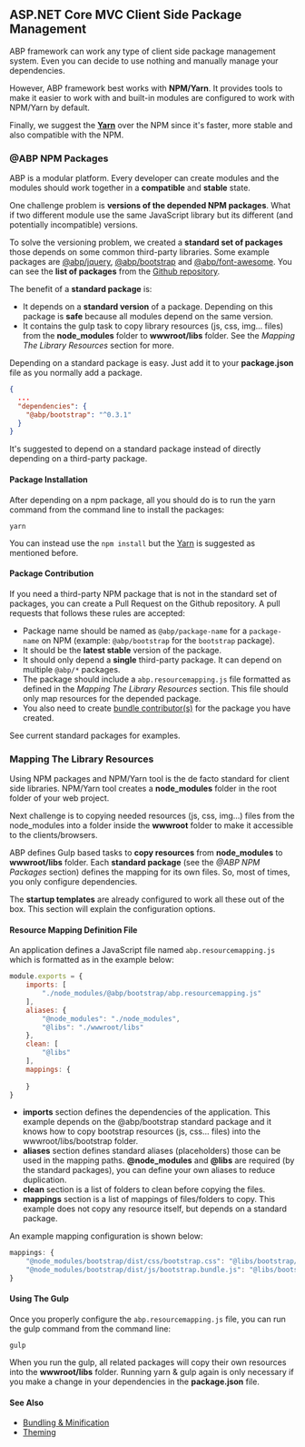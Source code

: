 ## ASP.NET Core MVC Client Side Package Management

ABP framework can work any type of client side package management system. Even you can decide to use nothing and manually manage your dependencies.

However, ABP framework best works with **NPM/Yarn**. It provides tools to make it easier to work with and built-in modules are configured to work with NPM/Yarn by default.

Finally, we suggest the [**Yarn**](https://yarnpkg.com/) over the NPM since it's faster, more stable and also compatible with the NPM.

### @ABP NPM Packages

ABP is a modular platform. Every developer can create modules and the modules should work together in a **compatible** and **stable** state.

One challenge problem is **versions of the depended NPM packages**. What if two different module use the same JavaScript library but its different (and potentially incompatible) versions.

To solve the versioning problem, we created a **standard set of packages** those depends on some common third-party libraries. Some example packages are [@abp/jquery](https://www.npmjs.com/package/@abp/jquery), [@abp/bootstrap](https://www.npmjs.com/package/@abp/bootstrap) and [@abp/font-awesome](https://www.npmjs.com/package/@abp/font-awesome). You can see the **list of packages** from the [Github repository](https://github.com/volosoft/abp/tree/master/npm/packs).

The benefit of a **standard package** is:

* It depends on a **standard version** of a package. Depending on this package is **safe** because all modules depend on the same version.
* It contains the gulp task to copy library resources (js, css, img... files) from the **node_modules** folder to **wwwroot/libs** folder. See the *Mapping The Library Resources* section for more.

Depending on a standard package is easy. Just add it to your **package.json** file as you normally add a package.

````json
{
  ...
  "dependencies": {
    "@abp/bootstrap": "^0.3.1"
  }
}
````

It's suggested to depend on a standard package instead of directly depending on a third-party package.

#### Package Installation

After depending on a npm package, all you should do is to run the yarn command from the command line to install the packages:

````
yarn
````

You can instead use the `npm install` but the [Yarn](https://yarnpkg.com/) is suggested as mentioned before.

#### Package Contribution

If you need a third-party NPM package that is not in the standard set of packages, you can create a Pull Request on the Github repository. A pull requests that follows these rules are accepted:

* Package name should be named as `@abp/package-name` for a `package-name` on NPM (example: `@abp/bootstrap` for the `bootstrap` package).
* It should be the **latest stable** version of the package.
* It should only depend a **single** third-party package. It can depend on multiple `@abp/*` packages.
* The package should include a `abp.resourcemapping.js` file formatted as defined in the *Mapping The Library Resources* section. This file should only map resources for the depended package.
* You also need to create [bundle contributor(s)](Bundling-Minification.md) for the package you have created.

See current standard packages for examples.

### Mapping The Library Resources

Using NPM packages and NPM/Yarn tool is the de facto standard for client side libraries. NPM/Yarn tool creates a **node_modules** folder in the root folder of your web project. 

Next challenge is to copying needed resources (js, css, img...) files from the node_modules into a folder inside the **wwwroot** folder to make it accessible to the clients/browsers.

ABP defines Gulp based tasks to **copy resources** from **node_modules** to **wwwroot/libs** folder. Each **standard package** (see the *@ABP NPM Packages* section) defines the mapping for its own files. So, most of times, you only configure dependencies.

The **startup templates** are already configured to work all these out of the box. This section will explain the configuration options.

#### Resource Mapping Definition File

An application defines a JavaScript file named `abp.resourcemapping.js` which is formatted as in the example below:

````js
module.exports = {
    imports: [
        "./node_modules/@abp/bootstrap/abp.resourcemapping.js"
    ],
    aliases: {
        "@node_modules": "./node_modules",
        "@libs": "./wwwroot/libs"
    },
    clean: [
        "@libs"
    ],
    mappings: {
        
    }
}
````

* **imports** section defines the dependencies of the application. This example depends on the @abp/bootstrap standard package and it knows how to copy bootstrap resources (js, css... files) into the  wwwroot/libs/bootstrap folder.
* **aliases** section defines standard aliases (placeholders) those can be used in the mapping paths. **@node_modules** and **@libs** are required (by the standard packages), you can define your own aliases to reduce duplication.
* **clean** section is a list of folders to clean before copying the files.
* **mappings** section is a list of mappings of files/folders to copy. This example does not copy any resource itself, but depends on a standard package.

An example mapping configuration is shown below:

````js
mappings: {
    "@node_modules/bootstrap/dist/css/bootstrap.css": "@libs/bootstrap/css/",
    "@node_modules/bootstrap/dist/js/bootstrap.bundle.js": "@libs/bootstrap/js/"
}
````

#### Using The Gulp

Once you properly configure the `abp.resourcemapping.js` file, you can run the gulp command from the command line:

````
gulp
````

When you run the gulp, all related packages will copy their own resources into the **wwwroot/libs** folder. Running yarn & gulp again is only necessary if you make a change in your dependencies in the **package.json** file.

#### See Also

* [Bundling & Minification](Bundling-Minification.md)
* [Theming](Theming.md)